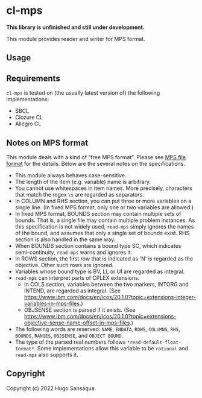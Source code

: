 # cl-mps

**This library is unfinished and still under development.**

This module provides reader and writer for MPS format.

## Usage

## Requirements

`cl-mps` is tested on (the usually latest version of) the following implementations:

- SBCL
- Clozure CL
- Allegro CL


## Notes on MPS format

This module deals with a kind of "free MPS format". Please see [MPS file format](http://lpsolve.sourceforge.net/5.0/mps-format.htm) for the details. Below are the several notes on the specifications.


- This module always behaves case-sensitive.
- The length of the item (e.g. variable) name is arbitrary.
- You cannot use whitespaces in item names. More precisely, characters that match the regex `\s` are regarded as separators.
- In COLUMN and RHS section, you can put three or more variables on a single line. (In fixed MPS format, only one or two variables are allowed.)
- In fixed MPS format, BOUNDS section may contain multiple sets of bounds. That is, a single file may contain multiple problem instances. As this specification is not widely used, `read-mps` simply ignores the names of the bound, and assumes that only a single set of bounds exist. RHS section is also handled in the same way.
- When BOUNDS section contains a bound type SC, which indicates semi-continuity, `read-mps` warns and ignores it.
- In ROWS section, the first row that is indicated as 'N' is regarded as the objective. Other such rows are ignored.
- Variables whose bound type is BV, LI, or UI are regarded as integral.
- `read-mps` can interpret parts of CPLEX extensions.
  - In COLS section, variables between the two markers, INTORG and INTEND, are regarded as integral. (See https://www.ibm.com/docs/en/icos/20.1.0?topic=extensions-integer-variables-in-mps-files.)
  - OBJSENSE section is parsed if it exists. (See https://www.ibm.com/docs/en/icos/20.1.0?topic=extensions-objective-sense-name-offset-in-mps-files.)
- The following words are reserved: `NAME`, `ENDATA`, `ROWS`, `COLUMNS`, `RHS`, `BOUNDS`, `RANGES`, `OBJSENSE`, and `OBJECT BOUND`.
- The type of the parsed real numbers follows `*read-default-float-format*`. Some implementations allow this variable to be `rational` and `read-mps` also supports it.


## Copyright

Copyright (c) 2022 Hugo Sansaqua.
